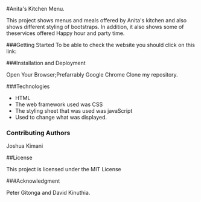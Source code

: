 #Anita's  Kitchen Menu.

This project shows menus and meals offered by Anita's kitchen and also shows different styling of bootstraps.
In addition, it also shows some of theservices offered Happy hour and party time.

###Getting Started To be able to check the website you should click on this link: 

###Installation and Deployment

Open Your Browser;Prefarrably Google Chrome
Clone my repository.

###Technologies 
- HTML 
- The web framework used was CSS 
- The styling sheet that was used was javaScript 
- Used to change what was displayed. 

### Contributing Authors

Joshua Kimani

##License

This project is licensed under the MIT License

###Acknowledgment

Peter Gitonga and David Kinuthia.

